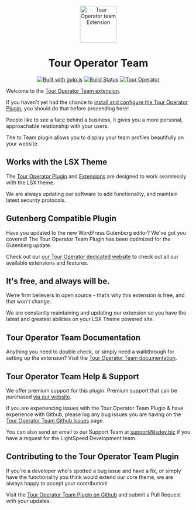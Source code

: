 <p align="center"><a target="_blank" href="https://tour-operator.lsdev.biz/"><img width="100px;" src="https://tour-operator.lsdev.biz/wp-content/uploads/2019/04/icon-team.svg" alt="Tour Operator team Extension"></a>

</p>
<h1 align="center">Tour Operator Team</h1>

<p align="center">
    <a href="https://gulpjs.com/"><img src="https://img.shields.io/badge/built%20with-gulp.js-green.svg" alt="Built with gulp.js"></a> 
    <a href="https://travis-ci.org/lightspeeddevelopment/to-team"><img src="https://travis-ci.org/lightspeeddevelopment/to-team.svg?branch=master" alt="Build Status"></a>
    <a href="https://tour-operator.lsdev.biz/"><img src="https://lsx.lsdev.biz/wp-content/uploads/2019/06/Designed-for-Tour-Operator-plugin-1098ad.png" alt="Tour Operator"></a>
</p>

Welcome to the [Tour Operator Team extension](https://tour-operator.lsdev.biz/extensions/team/).

If you haven't yet had the chance to [install and configure the Tour Operator Plugin](https://tour-operator.lsdev.biz), you should do that before proceeding here! 

People like to see a face behind a business, it gives you a more personal, approachable relationship with your users.

The to Team plugin allows you to display your team profiles beautifully on your website.

## Works with the LSX Theme

The [Tour Operator Plugin](https://tour-operator.lsdev.biz) and [Extensions](https://tour-operator.lsdev.biz/extensions/) are designed to work seamlessly with the LSX theme. 

We are always updating our software to add functionality, and maintain latest security protocols. 

## Gutenberg Compatible Plugin

Have you updated to the new WordPress Gutenberg editor? We've got you covered! The Tour Operator Team Plugin has been optimized for the Gutenberg update. 

Check out our [our Tour Operator dedicated website](https://tour-operator.lsdev.biz/) to check out all our available extensions and features.

## It's free, and always will be.
We’re firm believers in open source - that’s why this extension is free, and that won't change. 

We are constantly maintaining and updating our extension so you have the latest and greatest abilities on your LSX Theme powered site. 

## Tour Operator Team Documentation

Anything you need to double check, or simply need a walkthrough for setting up the extension? Visit the [Tour Operator Team documentation](https://tour-operator.lsdev.biz/documentation/extension/team/).

## Tour Operator Team Help & Support

We offer premium support for this plugin. Premium support that can be purchased [via our website](https://www.lsdev.biz/services/support/).

If you are experiencing issues with the Tour Operator Team Plugin & have experience with Github, please log any bug issues you are having on the [Tour Operator Team Github Issues](https://github.com/lightspeeddevelopment/to-team/issues/) page.

You can also send an email to our Support Team at [support@lsdev.biz](mailto:support@lsdev.biz) if you have a request for the LightSpeed Development team.

## Contributing to the Tour Operator Team Plugin

If you're a developer who's spotted a bug issue and have a fix, or simply have the functionality you think would extend our core theme, we are always happy to accept your contribution! 

Visit the [Tour Operator Team Plugin on Github](https://github.com/lightspeeddevelopment/to-team/) and submit a Pull Request with your updates.
